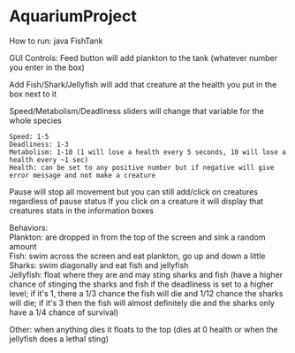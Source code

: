 # AquariumProject

How to run: java FishTank

GUI Controls: 
Feed button will add plankton to the tank (whatever number you enter in the box)

Add Fish/Shark/Jellyfish will add that creature at the health you put in the box next to it

Speed/Metabolism/Deadliness sliders will change that variable for the whole species 

	Speed: 1-5
	Deadliness: 1-3
	Metabolism: 1-10 (1 will lose a health every 5 seconds, 10 will lose a health every ~1 sec)
	Health: can be set to any positive number but if negative will give error message and not make a creature
Pause will stop all movement but you can still add/click on creatures regardless of pause status 
If you click on a creature it will display that creatures stats in the information boxes 

Behaviors:  
  Plankton: are dropped in from the top of the screen and sink a random amount  
  Fish: swim across the screen and eat plankton, go up and down a little  
  Sharks: swim diagonally and eat fish and jellyfish  
  Jellyfish: float where they are and may sting sharks and fish (have a higher chance of stinging the sharks and fish if the deadliness is set to a higher level; if it's 1, there a 1/3 chance the fish will die and 1/12 chance the sharks will die; if it's 3 then the fish will almost definitely die and the sharks only have a 1/4 chance of survival)

Other:
when anything dies it floats to the top (dies at 0 health or when the jellyfish does a lethal sting)


